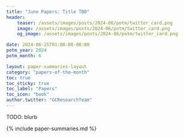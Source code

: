 ```yaml
---
title: "June Papers: Title TBD"
header:
    teaser: /assets/images/posts/2024-06/potm/twitter_card.png
    image: /assets/images/posts/2024-06/potm/twitter_card.png
    og_image: /assets/images/posts/2024-06/potm/twitter_card.png

date: 2024-06-25T01:00:00-00:00
potm_year: 2024
potm_month: 6

layout: paper-summaries-layout
category: "papers-of-the-month"
toc: true
toc_sticky: true
toc_label: "Papers"
toc_icon: "book"
author.twitter: "GCResearchTeam"
---
```


TODO: blurb

{% include paper-summaries.md %}
